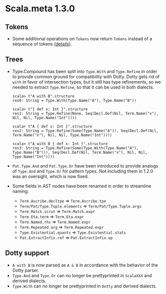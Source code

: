 # Scala.meta 1.3.0

## Tokens

  * Some additional operations on `Tokens` now return `Tokens` instead of a sequence of tokens ([details](https://github.com/scalameta/scalameta/commit/4329aecf54f3fff955e11e2c06e0ea6ab1c0f968#diff-d3008375ac5fc782a13be32982d1d3eeR36)).

## Trees

  * Type.Compound has been split into `Type.With` and `Type.Refine` in order to provide common ground for compatibility with Dotty. Dotty gets rid of `with` in favor of intersection types, but it still has type refinements, so we needed to extract `Type.Refine`, so that it can be used in both dialects.

    ```
    scala> t"A with B".structure
    res0: String = Type.With(Type.Name("A"), Type.Name("B"))

    scala> t"{ def x: Int }".structure
    res1: String = Type.Refine(None, Seq(Decl.Def(Nil, Term.Name("x"), Nil, Nil, Type.Name("Int"))))

    scala> t"A { def x: Int }".structure
    res2: String = Type.Refine(Some(Type.Name("A")), Seq(Decl.Def(Nil, Term.Name("x"), Nil, Nil, Type.Name("Int"))))

    scala> t"A with B { def x: Int }".structure
    res3: String = Type.Refine(Some(Type.With(Type.Name("A"), Type.Name("B"))), Seq(Decl.Def(Nil, Term.Name("x"), Nil, Nil, Type.Name("Int"))))
    ```

  * `Pat.Type.And` and `Pat.Type.Or` have been introduced to provide analogs of `Type.And` and `Type.Or` for pattern types. Not including them in 1.2.0 was an oversight, which is now fixed.

  * Some fields in AST nodes have been renamed in order to streamline naming:
    * `Term.Ascribe.decltpe` => `Term.Ascribe.tpe`
    * `Term/Pat/Type.Tuple.elements` => `Term/Pat/Type.Tuple.args`
    * `Term.Match.scrut` => `Term.Match.expr`
    * `Term.Eta.term` => `Term.Eta.expr`
    * `Term.Named.rhs` => `Term.Named.expr`
    * `Term.Repeated.arg` => `Term.Repeated.expr`
    * `Type.Existential.quants` => `Type.Existential.stats`
    * `Pat.ExtractInfix.ref` => `Pat.ExtractInfix.op`

## Dotty support

  * `A with B` is now parsed as `A & B` in accordance with the behavior of the Dotty parser.
  * `Type.And` and `Type.Or` can no longer be prettyprinted in `ScalaXXX` and derived dialects.
  * `Type.With` can no longer be prettyprinted in `Dotty` and derived dialects.
